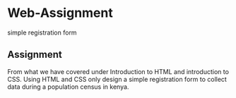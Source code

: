 # Web-Assignment
simple registration form
## Assignment
From what we have covered under Introduction to HTML and introduction to CSS. Using HTML and CSS only design a simple registration form to collect data during a population census in kenya.
